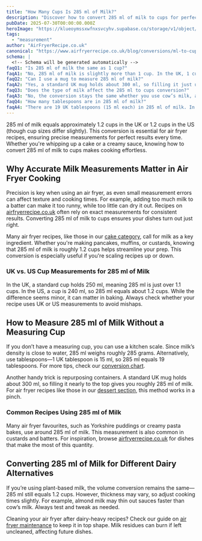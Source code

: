 ```yaml
---
title: "How Many Cups Is 285 ml of Milk?"
description: "Discover how to convert 285 ml of milk to cups for perfect baking and cooking every time. Includes UK and US conversions."
pubDate: 2025-07-30T00:00:00.000Z
heroImage: "https://klueoymssxwfnxsvcyhv.supabase.co/storage/v1/object/public/Shmucket/how-many-cups-is-285-ml-of-milk.webp"
tags:
  - "measurement"
author: "AirFryerRecipe.co.uk"
canonical: "https://www.airfryerrecipe.co.uk/blog/conversions/ml-to-cups/how-many-cups-is-285-ml-of-milk"
schema: |
  <!-- Schema will be generated automatically -->
faqQ1: "Is 285 ml of milk the same as 1 cup?"
faqA1: "No, 285 ml of milk is slightly more than 1 cup. In the UK, 1 cup is 250 ml, so 285 ml equals about 1.1 cups. In the US, 1 cup is 240 ml, making 285 ml roughly 1.2 cups. Always check your recipe's measurement system for accuracy."
faqQ2: "Can I use a mug to measure 285 ml of milk?"
faqA2: "Yes, a standard UK mug holds about 300 ml, so filling it just under the brim will give you close to 285 ml. For precise baking, though, a measuring cup or kitchen scale is best."
faqQ3: "Does the type of milk affect the 285 ml to cups conversion?"
faqA3: "No, the conversion stays the same whether you use cow’s milk, almond milk, or oat milk. However, thicker milks (like coconut) may require slight recipe adjustments for texture."
faqQ4: "How many tablespoons are in 285 ml of milk?"
faqA4: "There are 19 UK tablespoons (15 ml each) in 285 ml of milk. In the US, it’s roughly 18.5 tablespoons (14.8 ml each). This method is handy if you lack measuring cups."
---
```

<p>285 ml of milk equals approximately 1.2 cups in the UK or 1.2 cups in the US (though cup sizes differ slightly). This conversion is essential for air fryer recipes, ensuring precise measurements for perfect results every time. Whether you're whipping up a cake or a creamy sauce, knowing how to convert 285 ml of milk to cups makes cooking effortless.</p>  

<h2>Why Accurate Milk Measurements Matter in Air Fryer Cooking</h2>  
<p>Precision is key when using an air fryer, as even small measurement errors can affect texture and cooking times. For example, adding too much milk to a batter can make it too runny, while too little can dry it out. Recipes on <a href=https://www.airfryerrecipe.co.uk/recipes>airfryerrecipe.co.uk</a> often rely on exact measurements for consistent results. Converting 285 ml of milk to cups ensures your dishes turn out just right.</p>  

<p>Many air fryer recipes, like those in our <a href=https://www.airfryerrecipe.co.uk/recipe-category/cakes>cake category</a>, call for milk as a key ingredient. Whether you're making pancakes, muffins, or custards, knowing that 285 ml of milk is roughly 1.2 cups helps streamline your prep. This conversion is especially useful if you're scaling recipes up or down.</p>  

<h3>UK vs. US Cup Measurements for 285 ml of Milk</h3>  
<p>In the UK, a standard cup holds 250 ml, meaning 285 ml is just over 1.1 cups. In the US, a cup is 240 ml, so 285 ml equals about 1.2 cups. While the difference seems minor, it can matter in baking. Always check whether your recipe uses UK or US measurements to avoid mishaps.</p>  

<h2>How to Measure 285 ml of Milk Without a Measuring Cup</h2>  
<p>If you don’t have a measuring cup, you can use a kitchen scale. Since milk’s density is close to water, 285 ml weighs roughly 285 grams. Alternatively, use tablespoons—1 UK tablespoon is 15 ml, so 285 ml equals 19 tablespoons. For more tips, check our <a href=https://www.airfryerrecipe.co.uk/air-fryer-conversion-chart>conversion chart</a>.</p>  

<p>Another handy trick is repurposing containers. A standard UK mug holds about 300 ml, so filling it nearly to the top gives you roughly 285 ml of milk. For air fryer recipes like those in our <a href=https://www.airfryerrecipe.co.uk/recipe-category/dessert>dessert section</a>, this method works in a pinch.</p>  

<h3>Common Recipes Using 285 ml of Milk</h3>  
<p>Many air fryer favourites, such as Yorkshire puddings or creamy pasta bakes, use around 285 ml of milk. This measurement is also common in custards and batters. For inspiration, browse <a href=https://www.airfryerrecipe.co.uk>airfryerrecipe.co.uk</a> for dishes that make the most of this quantity.</p>  

<h2>Converting 285 ml of Milk for Different Dairy Alternatives</h2>  
<p>If you’re using plant-based milk, the volume conversion remains the same—285 ml still equals 1.2 cups. However, thickness may vary, so adjust cooking times slightly. For example, almond milk may thin out sauces faster than cow’s milk. Always test and tweak as needed.</p>  

<p>Cleaning your air fryer after dairy-heavy recipes? Check our guide on <a href=https://www.airfryerrecipe.co.uk/air-fryer-cleaner>air fryer maintenance</a> to keep it in top shape. Milk residues can burn if left uncleaned, affecting future dishes.</p>
